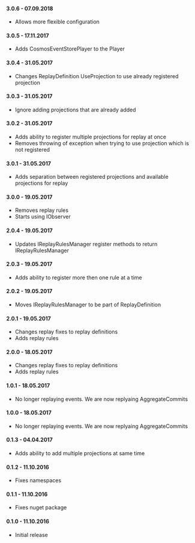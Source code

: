 #### 3.0.6 - 07.09.2018
* Allows more flexible configuration

#### 3.0.5 - 17.11.2017
* Adds CosmosEventStorePlayer to the Player

#### 3.0.4 - 31.05.2017
* Changes ReplayDefinition UseProjection to use already registered projection

#### 3.0.3 - 31.05.2017
* Ignore adding projections that are already added

#### 3.0.2 - 31.05.2017
* Adds ability to register multiple projections for replay at once
* Removes throwing of exception when trying to use projection which is not registered

#### 3.0.1 - 31.05.2017
* Adds separation between registered projections and available projections for replay

#### 3.0.0 - 19.05.2017
* Removes replay rules
* Starts using IObserver

#### 2.0.4 - 19.05.2017
* Updates IReplayRulesManager register methods to return IReplayRulesManager

#### 2.0.3 - 19.05.2017
* Adds ability to register more then one rule at a time

#### 2.0.2 - 19.05.2017
* Moves IReplayRulesManager to be part of ReplayDefinition

#### 2.0.1 - 19.05.2017
* Changes replay fixes to replay definitions
* Adds replay rules

#### 2.0.0 - 18.05.2017
* Changes replay fixes to replay definitions
* Adds replay rules

#### 1.0.1 - 18.05.2017
* No longer replaying events. We are now replyaing AggregateCommits

#### 1.0.0 - 18.05.2017
* No longer replaying events. We are now replyaing AggregateCommits

#### 0.1.3 - 04.04.2017
* Adds ability to add multiple projections at same time

#### 0.1.2 - 11.10.2016
* Fixes namespaces

#### 0.1.1 - 11.10.2016
* Fixes nuget package

#### 0.1.0 - 11.10.2016
* Initial release
